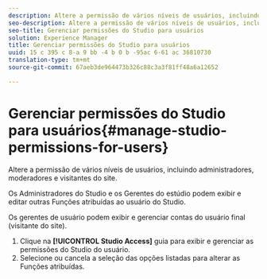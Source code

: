 ```yaml
---
description: Altere a permissão de vários níveis de usuários, incluindo administradores, moderadores e visitantes do site.
seo-description: Altere a permissão de vários níveis de usuários, incluindo administradores, moderadores e visitantes do site.
seo-title: Gerenciar permissões do Studio para usuários
solution: Experience Manager
title: Gerenciar permissões do Studio para usuários
uuid: 15 c 395 c 8-a 9 bb -4 b 0 b -95ac 6-61 ac 36810730
translation-type: tm+mt
source-git-commit: 67aeb3de964473b326c88c3a3f81ff48a6a12652

---
```



# Gerenciar permissões do Studio para usuários{#manage-studio-permissions-for-users}

Altere a permissão de vários níveis de usuários, incluindo administradores, moderadores e visitantes do site.

Os Administradores do Studio e os Gerentes do estúdio podem exibir e editar outras Funções atribuídas ao usuário do Studio.

Os gerentes de usuário podem exibir e gerenciar contas do usuário final (visitante do site).

1. Clique na **[!UICONTROL Studio Access]** guia para exibir e gerenciar as permissões do Studio do usuário.
1. Selecione ou cancela a seleção das opções listadas para alterar as Funções atribuídas.
